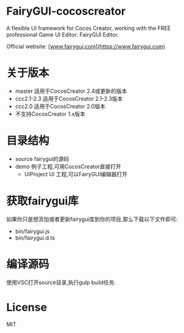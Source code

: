 # FairyGUI-cocoscreator

A flexible UI framework for Cocos Creator, working with the FREE professional Game UI Editor: FairyGUI Editor.

Official website: [www.fairygui.com](https://www.fairygui.com)

# 关于版本
* master 适用于CocosCreator 2.4或更新的版本
* ccc2.1-2.3 适用于CocosCreator 2.1-2.3版本
* ccc2.0 适用于CocosCreator 2.0版本
* 不支持CocosCreator 1.x版本

# 目录结构
* source fairygui的源码
* demo 例子工程,可用CocosCreator直接打开
  * UIProject UI 工程,可以FairyGUI编辑器打开

# 获取fairygui库
如果你只是想添加或者更新fairygui库到你的项目,那么下载以下文件即可:
* bin/fairygui.js
* bin/fairygui.d.ts

# 编译源码
使用VSC打开source目录,执行gulp build任务.

# License
MIT
